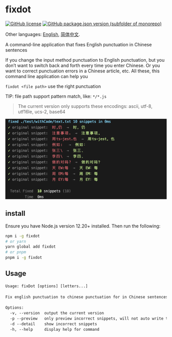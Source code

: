 # fixdot
[![GitHub license](https://img.shields.io/github/license/yue1123/fixdot?style=flat-square)](https://github.com/yue1123/img-previewer/blob/main/LICENSE)
<a href="https://github.com/yue1123/fixdot/releases">
<img src="https://img.shields.io/github/package-json/v/yue1123/fixdot?color=f90&style=flat-square" alt="GitHub package.json version (subfolder of monorepo)">
</a>

Other languages: [English](./README.md), [简体中文](./README.zh.md).

A command-line application that fixes English punctuation in Chinese sentences

If you change the input method punctuation to English punctuation, but you don’t want to switch back and forth every time you enter Chinese. Or you want to correct punctuation errors in a Chinese article, etc. All these, this command line application can help you

`fixdot <file path>` use the right punctuation

TIP: file path support pattern match, like: `*/*.js`

> The current version only supports these encodings: ascii, utf-8, utf16le, ucs-2, base64

![./screenshots/](./screenshots/demo.png)
## install
Ensure you have Node.js version 12.20+ installed. Then run the following:
```bash
npm i -g fixdot
# or yarn
yarn global add fixdot
# or pnpm
pnpm i -g fixdot
```

## Usage
```txt
Usage: fixDot [options] [letters...]

Fix english punctuation to chinese punctuation for in Chinese sentences

Options:
  -v, --version  output the current version
  -p --preview   only preview incorrect snippets, will not auto write to the file
  -d --detail    show incorrect snippets
  -h, --help     display help for command
```